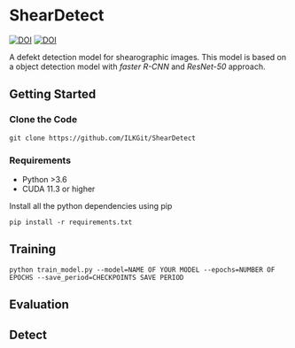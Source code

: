 # ShearDetect
[![DOI](https://zenodo.org/badge/DOI/10.5281/zenodo.6463119.svg)](https://doi.org/10.5281/zenodo.6463119)
[![DOI](https://zenodo.org/badge/DOI/10.5281/zenodo.6482460.svg)](https://doi.org/10.5281/zenodo.6482460)

A defekt detection model for shearographic images. This model is based on a object detection model with *faster R-CNN* and *ResNet-50* approach.
## Getting Started
### Clone the Code
```
git clone https://github.com/ILKGit/ShearDetect
```
### Requirements
* Python >3.6
* CUDA 11.3 or higher

Install all the python dependencies using pip
```
pip install -r requirements.txt
```


## Training
```
python train_model.py --model=NAME OF YOUR MODEL --epochs=NUMBER OF EPOCHS --save_period=CHECKPOINTS SAVE PERIOD
```
## Evaluation

## Detect
